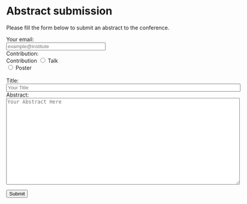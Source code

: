 # Abstract submission


Please fill the form below to submit an abstract to the conference.

<form
  action="https://formspree.io/f/mgepgkyn"
  method="POST"
>
  <label>
    Your email:
<br>
    <input type="email" name="_replyto" size="30" placeholder="example@institute">
  </label>
<br>
   <label>Contribution:</label>
<br>
  <label>
    Contribution
      <input type="radio" id="talk" name="contrib" value="talk", required>
      <label for="talk">Talk</label><br>
      <input type="radio" id="poster" name="contrib" value="poster">
      <label for="poster">Poster</label><br>
  </label>
<br>
 <label>
    Title:
<br>
    <input type="text" name="title" size="75" placeholder="Your Title">
  </label>
<br>
  <label>
    Abstract:
<br>
    <textarea name="abstract" rows="15" cols="75" placeholder="Your Abstract Here"></textarea>
  </label>
<br>

  <button type="submit">Submit</button>
</form>